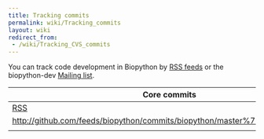 ```yaml
---
title: Tracking commits
permalink: wiki/Tracking_commits
layout: wiki
redirect_from:
 - /wiki/Tracking_CVS_commits
---
```


You can track code development in Biopython by [RSS
feeds](wp:RSS_(file_format) "wikilink") or the biopython-dev [Mailing
list](Mailing_lists "wikilink").

| Core commits                                                                            |
|-----------------------------------------------------------------------------------------|
| [RSS](http://github.com/feeds/biopython/commits/biopython/master)                       |
| <rss><http://github.com/feeds/biopython/commits/biopython/master%7Cdate%7Cmax=20></rss> |
||


